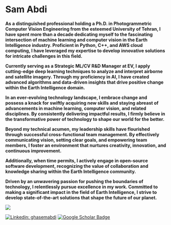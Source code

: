 # Sam Abdi

**As a distinguished professional holding a Ph.D. in Photogrammetric Computer Vision Engineering from the esteemed University of Tehran, I have spent more than a decade dedicating myself to the fascinating intersection of machine learning and computer vision in the Earth Intelligence industry. Proficient in Python, C++, and AWS cloud computing, I have leveraged my expertise to develop innovative solutions for intricate challenges in this field.**

**Currently serving as a Strategic ML/CV R&D Manager at EV, I apply cutting-edge deep learning techniques to analyze and interpret airborne and satellite imagery. Through my proficiency in AI, I have created advanced algorithms and data-driven insights that drive positive change within the Earth Intelligence domain.**

**In an ever-evolving technology landscape, I embrace change and possess a knack for swiftly acquiring new skills and staying abreast of advancements in machine learning, computer vision, and related disciplines. By consistently delivering impactful results, I firmly believe in the transformative power of technology to shape our world for the better.**

**Beyond my technical acumen, my leadership skills have flourished through successful cross-functional team management. By effectively communicating vision, setting clear goals, and empowering team members, I foster an environment that nurtures creativity, innovation, and continuous improvement.**

**Additionally, when time permits, I actively engage in open-source software development, recognizing the value of collaboration and knowledge sharing within the Earth Intelligence community.**

**Driven by an unwavering passion for pushing the boundaries of technology, I relentlessly pursue excellence in my work. Committed to making a significant impact in the field of Earth Intelligence, I strive to develop state-of-the-art solutions that shape the future of our planet.**

<img src="https://github-readme-stats.vercel.app/api?username=Abdi-Ghasem&&show_icons=true&theme=radical&bg_color=30,0d0d0d,191919&title_color=fff&text_color=fff&icon_color=79ff97">

[![Linkedin: ghasemabdi](https://img.shields.io/badge/-Ghasem%20Abdi-blue?style=flat-square&logo=Linkedin&logoColor=white&link=https://www.linkedin.com/in/ghasemabdi/)](https://www.linkedin.com/in/ghasemabdi/)
[![Google Scholar Badge](https://img.shields.io/badge/Google-Scholar-red)](https://scholar.google.com/citations?user=Nf8D3PMAAAAJ&hl=en)
